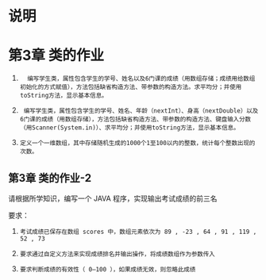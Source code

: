 # 说明


# 第3章  类的作业

1.       编写学生类，属性包含学生的学号、姓名以及6门课的成绩（用数组存储；成绩用给数组初始化的方式赋值），方法包括缺省构造方法、带参数的构造方法。求平均分；并使用toString方法，显示基本信息。

2.      编写学生类，属性包含学生的学号、姓名、年龄（nextInt）、身高（nextDouble）以及6门课的成绩（用数组存储），方法包括缺省构造方法、带参数的构造方法、键盘输入分数（用Scanner(System.in)）、求平均分；并使用toString方法，显示基本信息。

3.     定义一个一维数组，其中存储随机生成的1000个1至100以内的整数，统计每个整数出现的次数。

## 第3章   类的作业-2

请根据所学知识，编写一个 JAVA 程序，实现输出考试成绩的前三名

要求：

1.     考试成绩已保存在数组 scores 中，数组元素依次为 89 , -23 , 64 , 91 , 119 , 52 , 73


2.     要求通过自定义方法来实现成绩排名并输出操作，将成绩数组作为参数传入


3.     要求判断成绩的有效性（ 0—100 ），如果成绩无效，则忽略此成绩